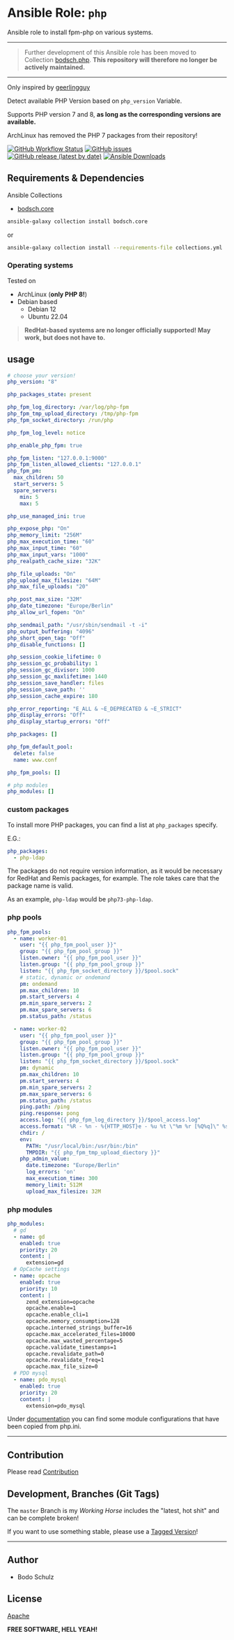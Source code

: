 
# Ansible Role:  `php`

Ansible role to install fpm-php on various systems.

---

> Further development of this Ansible role has been moved to Collection [bodsch.php](https://github.com/bodsch/ansible-collection-php).
> **This repository will therefore no longer be actively maintained.**

---

Only inspired by [geerlingguy](https://github.com/geerlingguy/ansible-role-php)

Detect available PHP Version based on `php_version` Variable.

Supports PHP version 7 and 8, **as long as the corresponding versions are available.**

ArchLinux has removed the PHP 7 packages from their repository!

[![GitHub Workflow Status](https://img.shields.io/github/actions/workflow/status/bodsch/ansible-php/main.yml?branch=main)][ci]
[![GitHub issues](https://img.shields.io/github/issues/bodsch/ansible-php)][issues]
[![GitHub release (latest by date)](https://img.shields.io/github/v/release/bodsch/ansible-php)][releases]
[![Ansible Downloads](https://img.shields.io/ansible/role/d/bodsch/php?logo=ansible)][galaxy]

[ci]: https://github.com/bodsch/ansible-php/actions
[issues]: https://github.com/bodsch/ansible-php/issues?q=is%3Aopen+is%3Aissue
[releases]: https://github.com/bodsch/ansible-php/releases
[galaxy]: https://galaxy.ansible.com/ui/standalone/roles/bodsch/php

## Requirements & Dependencies

Ansible Collections

- [bodsch.core](https://github.com/bodsch/ansible-collection-core)

```bash
ansible-galaxy collection install bodsch.core
```
or
```bash
ansible-galaxy collection install --requirements-file collections.yml
```


### Operating systems

Tested on

* ArchLinux (**only PHP 8!**)
* Debian based
    - Debian 12
    - Ubuntu 22.04

> **RedHat-based systems are no longer officially supported! May work, but does not have to.**


## usage

```yaml
# choose your version!
php_version: "8"

php_packages_state: present

php_fpm_log_directory: /var/log/php-fpm
php_fpm_tmp_upload_directory: /tmp/php-fpm
php_fpm_socket_directory: /run/php

php_fpm_log_level: notice

php_enable_php_fpm: true

php_fpm_listen: "127.0.0.1:9000"
php_fpm_listen_allowed_clients: "127.0.0.1"
php_fpm_pm:
  max_children: 50
  start_servers: 5
  spare_servers:
    min: 5
    max: 5

php_use_managed_ini: true

php_expose_php: "On"
php_memory_limit: "256M"
php_max_execution_time: "60"
php_max_input_time: "60"
php_max_input_vars: "1000"
php_realpath_cache_size: "32K"

php_file_uploads: "On"
php_upload_max_filesize: "64M"
php_max_file_uploads: "20"

php_post_max_size: "32M"
php_date_timezone: "Europe/Berlin"
php_allow_url_fopen: "On"

php_sendmail_path: "/usr/sbin/sendmail -t -i"
php_output_buffering: "4096"
php_short_open_tag: "Off"
php_disable_functions: []

php_session_cookie_lifetime: 0
php_session_gc_probability: 1
php_session_gc_divisor: 1000
php_session_gc_maxlifetime: 1440
php_session_save_handler: files
php_session_save_path: ''
php_session_cache_expire: 180

php_error_reporting: "E_ALL & ~E_DEPRECATED & ~E_STRICT"
php_display_errors: "Off"
php_display_startup_errors: "Off"

php_packages: []

php_fpm_default_pool:
  delete: false
  name: www.conf

php_fpm_pools: []

# php modules
php_modules: []
```

### custom packages

To install more PHP packages, you can find a list at `php_packages` specify.

E.G.:

```yaml
php_packages:
  - php-ldap
```

The packages do not require version information, as it would be necessary for RedHat and Remis packages,
for example. The role takes care that the package name is valid.

As an example, `php-ldap` would be `php73-php-ldap`.


### php pools

```yaml
php_fpm_pools:
  - name: worker-01
    user: "{{ php_fpm_pool_user }}"
    group: "{{ php_fpm_pool_group }}"
    listen.owner: "{{ php_fpm_pool_user }}"
    listen.group: "{{ php_fpm_pool_group }}"
    listen: "{{ php_fpm_socket_directory }}/$pool.sock"
    # static, dynamic or ondemand
    pm: ondemand
    pm.max_children: 10
    pm.start_servers: 4
    pm.min_spare_servers: 2
    pm.max_spare_servers: 6
    pm.status_path: /status

  - name: worker-02
    user: "{{ php_fpm_pool_user }}"
    group: "{{ php_fpm_pool_group }}"
    listen.owner: "{{ php_fpm_pool_user }}"
    listen.group: "{{ php_fpm_pool_group }}"
    listen: "{{ php_fpm_socket_directory }}/$pool.sock"
    pm: dynamic
    pm.max_children: 10
    pm.start_servers: 4
    pm.min_spare_servers: 2
    pm.max_spare_servers: 6
    pm.status_path: /status
    ping.path: /ping
    ping.response: pong
    access.log: "{{ php_fpm_log_directory }}/$pool_access.log"
    access.format: "%R - %n - %{HTTP_HOST}e - %u %t \"%m %r [%Q%q]\" %s %f %{mili}d %{kilo}M %C%%"
    chdir: /
    env:
      PATH: "/usr/local/bin:/usr/bin:/bin"
      TMPDIR: "{{ php_fpm_tmp_upload_diectory }}"
    php_admin_value:
      date.timezone: "Europe/Berlin"
      log_errors: 'on'
      max_execution_time: 300
      memory_limit: 512M
      upload_max_filesize: 32M
```

### php modules

```yaml
php_modules:
  # gd
  - name: gd
    enabled: true
    priority: 20
    content: |
      extension=gd
  # OpCache settings
  - name: opcache
    enabled: true
    priority: 10
    content: |
      zend_extension=opcache
      opcache.enable=1
      opcache.enable_cli=1
      opcache.memory_consumption=128
      opcache.interned_strings_buffer=16
      opcache.max_accelerated_files=10000
      opcache.max_wasted_percentage=5
      opcache.validate_timestamps=1
      opcache.revalidate_path=0
      opcache.revalidate_freq=1
      opcache.max_file_size=0
  # PDO mysql
  - name: pdo_mysql
    enabled: true
    priority: 20
    content: |
      extension=pdo_mysql
```

Under [documentation](documentation) you can find some module configurations that have been copied from php.ini.

---

## Contribution

Please read [Contribution](CONTRIBUTING.md)

## Development,  Branches (Git Tags)

The `master` Branch is my *Working Horse* includes the "latest, hot shit" and can be complete broken!

If you want to use something stable, please use a [Tagged Version](https://github.com/bodsch/ansible-php/tags)!

---

## Author

- Bodo Schulz

## License

[Apache](LICENSE)

**FREE SOFTWARE, HELL YEAH!**
